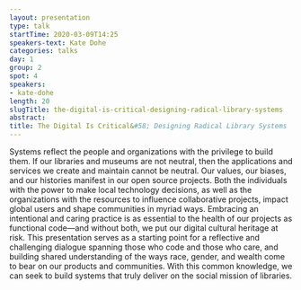 ```yaml
---
layout: presentation
type: talk
startTime: 2020-03-09T14:25
speakers-text: Kate Dohe
categories: talks
day: 1
group: 2
spot: 4
speakers:
- kate-dohe
length: 20
slugTitle: the-digital-is-critical-designing-radical-library-systems
abstract:
title: The Digital Is Critical&#58; Designing Radical Library Systems
---
```

Systems reflect the people and organizations with the privilege to build them. If our libraries and museums are not neutral, then the applications and services we create and maintain cannot be neutral. Our values, our biases, and our histories manifest in our open source projects. Both the individuals with the power to make local technology decisions, as well as the organizations with the resources to influence collaborative projects, impact global users and shape communities in myriad ways. Embracing an intentional and caring practice is as essential to the health of our projects as functional code—and without both, we put our digital cultural heritage at risk. This presentation serves as a starting point for a reflective and challenging dialogue spanning those who code and those who care, and building shared understanding of the ways race, gender, and wealth come to bear on our products and communities. With this common knowledge, we can seek to build systems that truly deliver on the social mission of libraries.
